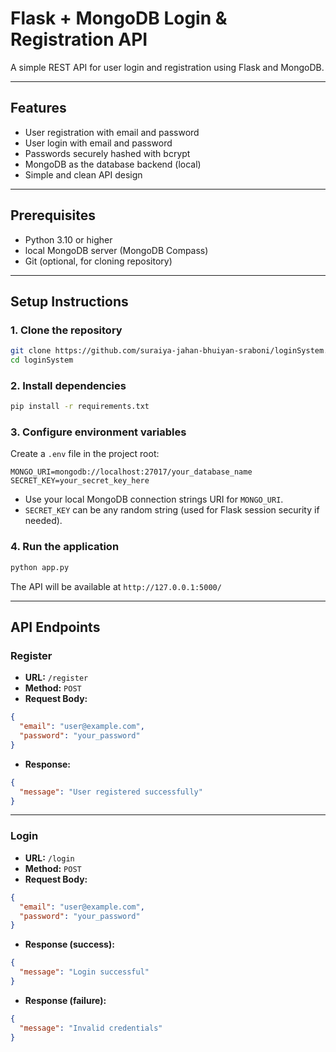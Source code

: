 # Flask + MongoDB Login & Registration API

A simple REST API for user login and registration using Flask and MongoDB.

---

## Features

- User registration with email and password  
- User login with email and password  
- Passwords securely hashed with bcrypt  
- MongoDB as the database backend (local)  
- Simple and clean API design

---

## Prerequisites

- Python 3.10 or higher  
- local MongoDB server (MongoDB Compass)  
- Git (optional, for cloning repository)

---

## Setup Instructions

### 1. Clone the repository

```bash
git clone https://github.com/suraiya-jahan-bhuiyan-sraboni/loginSystem.git
cd loginSystem
````

### 2. Install dependencies

```bash
pip install -r requirements.txt
```

### 3. Configure environment variables

Create a `.env` file in the project root:

```env
MONGO_URI=mongodb://localhost:27017/your_database_name
SECRET_KEY=your_secret_key_here
```

* Use your local MongoDB connection strings URI for `MONGO_URI`.
* `SECRET_KEY` can be any random string (used for Flask session security if needed).

### 4. Run the application

```bash
python app.py
```

The API will be available at `http://127.0.0.1:5000/`

---

## API Endpoints

### Register

* **URL:** `/register`
* **Method:** `POST`
* **Request Body:**

```json
{
  "email": "user@example.com",
  "password": "your_password"
}
```

* **Response:**

```json
{
  "message": "User registered successfully"
}
```

---

### Login

* **URL:** `/login`
* **Method:** `POST`
* **Request Body:**

```json
{
  "email": "user@example.com",
  "password": "your_password"
}
```

* **Response (success):**

```json
{
  "message": "Login successful"
}
```

* **Response (failure):**

```json
{
  "message": "Invalid credentials"
}
```



